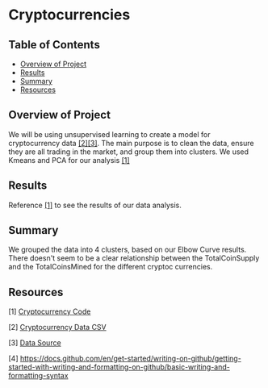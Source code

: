 # Cryptocurrencies

## Table of Contents
- [Overview of Project](#OverviewProject)
- [Results](#Results)
- [Summary](#Summary)
- [Resources](#Resources)

## <a name="OverviewProject"></a>Overview of Project

We will be using unsupervised learning to create a model for cryptocurrency data [[2]](#2)[[3]](#3). The main purpose is to clean the data, ensure they are all trading in the market, and group them into clusters. We used Kmeans and PCA for our analysis [[1]](#1)

## <a name="Results"></a>Results

Reference [[1]](#1) to see the results of our data analysis.

## <a name="Summary"></a> Summary

We grouped the data into 4 clusters, based on our Elbow Curve results. There doesn't seem to be a clear relationship between the TotalCoinSupply and the TotalCoinsMined for the different cryptoc currencies.  

## <a name="Resources"></a>Resources

<a name="1">[1]</a> [Cryptocurrency Code](https://github.com/tamiespinosa/Cryptocurrencies/blob/56324a0e25bc3ad9c95cb3f569fa8aedd12a539d/crypto_clustering.ipynb)

<a name="2">[2]</a> [Cryptocurrency Data CSV](https://github.com/tamiespinosa/Cryptocurrencies/blob/56324a0e25bc3ad9c95cb3f569fa8aedd12a539d/Resources/crypto_data.csv)

<a name="3">[3]</a> [Data Source](https://min-api.cryptocompare.com/data/all/coinlist)

[4] https://docs.github.com/en/get-started/writing-on-github/getting-started-with-writing-and-formatting-on-github/basic-writing-and-formatting-syntax
